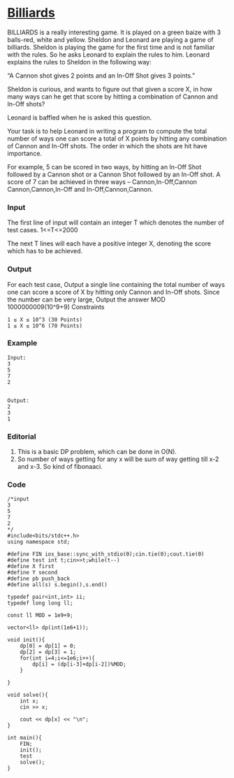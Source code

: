 # [Billiards](https://www.codechef.com/LRNDSA07/problems/CDQU5)


BILLIARDS is a really interesting game. It is played on a green baize with 3 balls-red, white and yellow.
Sheldon and Leonard are playing a game of billiards. Sheldon is playing the game for the first time and is not familiar with the rules. So he asks Leonard to explain the rules to him. Leonard explains the rules to Sheldon in the following way:

“A Cannon shot gives 2 points and an In-Off Shot gives 3 points.”

Sheldon is curious, and wants to figure out that given a score X, in how many ways can he get that score by hitting a combination of Cannon and In-Off shots?

Leonard is baffled when he is asked this question.

Your task is to help Leonard in writing a program to compute the total number of ways one can score a total of X points by hitting any combination of Cannon and In-Off shots. The order in which the shots are hit have importance.

For example, 5 can be scored in two ways, by hitting an In-Off Shot followed by a Cannon shot or a Cannon Shot followed by an In-Off shot. A score of 7 can be achieved in three ways – Cannon,In-Off,Cannon Cannon,Cannon,In-Off and In-Off,Cannon,Cannon.

 
### Input

The first line of input will contain an integer T which denotes the number of test cases. 1<=T<=2000

The next T lines will each have a positive integer X, denoting the score which has to be achieved.

### Output

For each test case, Output a single line containing the total number of ways one can score a score of X by hitting only Cannon and In-Off shots. Since the number can be very large, Output the answer MOD 1000000009(10^9+9)
Constraints

    1 ≤ X ≤ 10^3 (30 Points)
    1 ≤ X ≤ 10^6 (70 Points)

 
### Example

	Input:
	3
	5
	7
	2


	Output:
	2
	3
	1

### Editorial

1. This is a basic DP problem, which can be done in O(N).
2. So number of ways getting for any x will be sum of way getting till x-2 and x-3. So kind of fibonaaci.

### Code
```
/*input
3
5
7
2
*/
#include<bits/stdc++.h>
using namespace std;

#define FIN ios_base::sync_with_stdio(0);cin.tie(0);cout.tie(0)
#define test int t;cin>>t;while(t--)
#define X first
#define Y second
#define pb push_back
#define all(s) s.begin(),s.end()

typedef pair<int,int> ii;
typedef long long ll;

const ll MOD = 1e9+9;

vector<ll> dp(int(1e6+1));

void init(){
	dp[0] = dp[1] = 0;
	dp[2] = dp[3] = 1;
	for(int i=4;i<=1e6;i++){
		dp[i] = (dp[i-3]+dp[i-2])%MOD;
	}

}

void solve(){
	int x;
	cin >> x;
	
	cout << dp[x] << "\n";
}

int main(){
    FIN;
    init();   
    test
    solve();
}
```